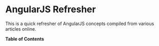 # AngularJS Refresher

This is a quick refresher of AngularJS concepts compiled from various articles online.

**Table of Contents**
